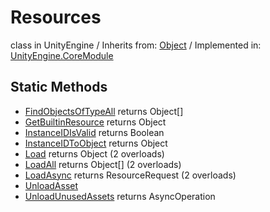 # Resources
class in UnityEngine
 / Inherits from: <a href="https://docs.unity3d.com/6000.0/Documentation/ScriptReference/Object.html">Object</a> / Implemented in: <a href="https://docs.unity3d.com/6000.0/Documentation/ScriptReference/UnityEngine.CoreModule.html">UnityEngine.CoreModule</a>
## Static Methods
- <a href="https://docs.unity3d.com/6000.0/Documentation/ScriptReference/Resources.FindObjectsOfTypeAll.html">FindObjectsOfTypeAll</a> returns Object[]
- <a href="https://docs.unity3d.com/6000.0/Documentation/ScriptReference/Resources.GetBuiltinResource.html">GetBuiltinResource</a> returns Object
- <a href="https://docs.unity3d.com/6000.0/Documentation/ScriptReference/Resources.InstanceIDIsValid.html">InstanceIDIsValid</a> returns Boolean
- <a href="https://docs.unity3d.com/6000.0/Documentation/ScriptReference/Resources.InstanceIDToObject.html">InstanceIDToObject</a> returns Object
- <a href="https://docs.unity3d.com/6000.0/Documentation/ScriptReference/Resources.Load.html">Load</a> returns Object (2 overloads)
- <a href="https://docs.unity3d.com/6000.0/Documentation/ScriptReference/Resources.LoadAll.html">LoadAll</a> returns Object[] (2 overloads)
- <a href="https://docs.unity3d.com/6000.0/Documentation/ScriptReference/Resources.LoadAsync.html">LoadAsync</a> returns ResourceRequest (2 overloads)
- <a href="https://docs.unity3d.com/6000.0/Documentation/ScriptReference/Resources.UnloadAsset.html">UnloadAsset</a>
- <a href="https://docs.unity3d.com/6000.0/Documentation/ScriptReference/Resources.UnloadUnusedAssets.html">UnloadUnusedAssets</a> returns AsyncOperation
